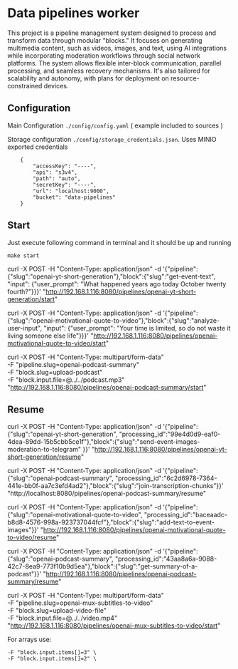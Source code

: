 # Data pipelines worker
This project is a pipeline management system designed to process and transform data through modular "blocks." It focuses on generating multimedia content, such as videos, images, and text, using AI integrations while incorporating moderation workflows through social network platforms. The system allows flexible inter-block communication, parallel processing, and seamless recovery mechanisms. It's also tailored for scalability and autonomy, with plans for deployment on resource-constrained devices.

## Configuration
Main Configuration `./config/config.yaml` ( example included to sources )

Storage configuration `./config/storage_credentials.json`. Uses MINIO exported credentials
```
    {
        "accessKey": "----",
        "api": "s3v4",
        "path": "auto",
        "secretKey": "----",
        "url": "localhost:9000",
        "bucket": "data-pipelines"
    }
```

## Start
Just execute following command in terminal and it should be up and running
```
make start
```

curl -X POST -H "Content-Type: application/json" -d '{"pipeline":{"slug":"openai-yt-short-generation"},"block":{"slug":"get-event-text", "input": {"user_prompt": "What happened years ago today October twenty fourth?"}}}' "http://192.168.1.116:8080/pipelines/openai-yt-short-generation/start"

curl -X POST -H "Content-Type: application/json" -d '{"pipeline":{"slug":"openai-motivational-quote-to-video"},"block":{"slug":"analyze-user-input", "input": {"user_prompt": "Your time is limited, so do not waste it living someone else life"}}}' "http://192.168.1.116:8080/pipelines/openai-motivational-quote-to-video/start"

curl -X POST -H "Content-Type: multipart/form-data" \
  -F "pipeline.slug=openai-podcast-summary" \
  -F "block.slug=upload-podcast" \
  -F "block.input.file=@../../podcast.mp3" \
  "http://192.168.1.116:8080/pipelines/openai-podcast-summary/start"

## Resume
curl -X POST -H "Content-Type: application/json" -d '{"pipeline":{"slug":"openai-yt-short-generation", "processing_id":"99e4d0d9-eaf0-4dea-89dd-15b5cbb5ce1f"},"block":{"slug":"send-event-images-moderation-to-telegram" }}' "http://192.168.1.116:8080/pipelines/openai-yt-short-generation/resume"

curl -X POST -H "Content-Type: application/json" -d '{"pipeline":{"slug":"openai-podcast-summary", "processing_id":"6c2d6978-7364-441e-bb0f-aa7c3efd4ad2"},"block":{"slug":"join-transcription-chunks"}}' "http://localhost:8080/pipelines/openai-podcast-summary/resume"

curl -X POST -H "Content-Type: application/json" -d '{"pipeline":{"slug":"openai-motivational-quote-to-video", "processing_id":"baceaadc-b8d8-4576-998a-923737044fcf"},"block":{"slug":"add-text-to-event-images"}}' "http://192.168.1.116:8080/pipelines/openai-motivational-quote-to-video/resume"

curl -X POST -H "Content-Type: application/json" -d '{"pipeline":{"slug":"openai-podcast-summary", "processing_id":"43aa8a6a-9088-42c7-8ea9-773f10b9d5ea"},"block":{"slug":"get-summary-of-a-podcast"}}' "http://192.168.1.116:8080/pipelines/openai-podcast-summary/resume"


curl -X POST -H "Content-Type: multipart/form-data" \
  -F "pipeline.slug=openai-mux-subtitles-to-video" \
  -F "block.slug=upload-video-file" \
  -F "block.input.file=@../../video.mp4" \
  "http://192.168.1.116:8080/pipelines/openai-mux-subtitles-to-video/start"



For arrays use:
```
-F "block.input.items[]=3" \
-F "block.input.items[]=2" \
```